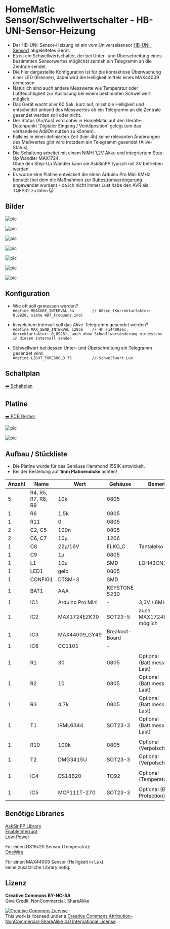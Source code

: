 
# HomeMatic Sensor/Schwellwertschalter - HB-UNI-Sensor-Heizung

- Der HB-UNI-Sensor-Heizung ist ein vom Universalsensor [HB-UNI-Sensor1](https://github.com/TomMajor/SmartHome/tree/master/HB-UNI-Sensor1) abgeleitetes Gerät.
- Es ist ein Schwellwertschalter, der bei Unter- und Überschreitung eines bestimmten Sensorwertes möglichst zeitnah ein Telegramm an die Zentrale sendet.
- Die hier dargestellte Konfiguration ist für die kontaktlose Überwachung einer LED (Brenner), dabei wird die Helligkeit mittels eines MAX44009 gemessen.
- Natürlich sind auch andere Messwerte wie Temperatur oder Luftfeuchtigkeit zur Auslösung bei einem bestimmten Schwellwert möglich.
- Das Gerät wacht aller 60 Sek. kurz auf, misst die Helligkeit und entscheidet anhand des Messwertes ob ein Telegramm an die Zentrale gesendet werden soll oder nicht.
- Der Status (An/Aus) wird dabei in HomeMatic auf den Geräte-Datenpunkt 'Digitaler Eingang / Ventilposition' gelegt (um das vorhandene AddOn nutzen zu können).
- Falls es in einer definierten Zeit (hier 4h) keine relevanten Änderungen des Meßwertes gibt wird trotzdem ein Telegramm gesendet (Alive-Status).
- Die Schaltung arbeitet mit einem NiMH 1,2V Akku und integriertem Step-Up Wandler MAX1724.<br>
  Ohne den Step-Up Wandler kann sie AskSinPP typisch mit 3V betrieben werden.
- Es wurde eine Platine entwickelt die einen Arduino Pro Mini 8MHz benutzt (bei dem die Maßnahmen zur [Ruhestromverringerung](https://github.com/TomMajor/SmartHome/tree/master/Info/Ruhestrom) angewendet wurden) - da ich nicht immer Lust habe den AVR als TQFP32 zu löten :smiley_cat:


## Bilder

![pic](Images/HB-UNI-Sensor-Heizung_01.jpg)

![pic](Images/HB-UNI-Sensor-Heizung_02.jpg)

![pic](Images/HB-UNI-Sensor-Heizung_03.jpg)

![pic](Images/HB-UNI-Sensor-Heizung_04.jpg)

![pic](Images/HB-UNI-Sensor-Heizung_05.jpg)

![pic](Images/HB-UNI-Sensor-Heizung_06.jpg)

![pic](Images/1551KTBU.png)


## Konfiguration

- Wie oft soll gemessen werden?<br>
`#define MEASURE_INTERVAL 54        // 60sec (Korrekturfaktor: 0,8928, siehe WDT_Frequenz.ino)`

- In welchem Intervall soll das Alive-Telegramm gesendet werden?<br>
`#define MAX_SEND_INTERVAL 12856    // 4h (14400sec, Korrekturfaktor: 0,8928), auch ohne Schwellwertänderung mindestens in diesem Intervall senden`

- Schwellwert bei dessen Unter- und Überschreitung ein Telegramm gesendet wird.<br>
`#define LIGHT_THRESHOLD 75         // Schwellwert Lux`


## Schaltplan

[:arrow_right: Schaltplan](PCB/Files/HB-UNI-Sensor-Heizung_V2.pdf)


## Platine

[:arrow_right: PCB Gerber](PCB)

![pic](Images/HB-UNI-Sensor-Heizung_PCB.png)

![pic](Images/HB-UNI-Sensor-Heizung_Bestellung.png)


## Aufbau / Stückliste

- Die Platine wurde für das Gehäuse Hammond 1551K entwickelt.
- Bei der Bestellung auf **1mm Platinendicke** achten!

| Anzahl	| Name	    | Wert	            | Gehäuse       | Bemerkungen |
|---|---|---|---|---|
| 5 | R4, R5, R7, R8, R9 | 10k	            | 0805          | |
| 1 | R6	            | 1,5k	            | 0805          | |
| 1 | R11	            | 0	                | 0805          | |
| 2 | C2, C5	        | 100n	            | 0805          | |
| 2 | C6, C7	        | 10µ	            | 1206          | |
| 1 | C8	            | 22µ/16V           | ELKO_C        | Tantalelko Größe C |
| 1 | C9	            | 1µ	            | 0805          | |
| 1 | L1	            | 10u	            | SMD           | LQH43CN100K03L |
| 1 | LED1	            | gelb	            | 0805          | |
| 1 | CONFIG1	        | DTSM-3	        | SMD           | |
| 1 | BAT1	            | AAA	            | KEYSTONE 5230	| |
| 1 | IC1	            | Arduino Pro Mini  | -             | 3,3V / 8MHz Version |
| 1 | IC2	            | MAX1724EZK30	    | SOT23-5       | auch MAX1724EZK33 möglich |
| 1 | IC3	            | MAX44009_GY49	    | Breakout-Board| |
| 1 | IC6	            | CC1101	        | -             | |
|   |                   |                   |               | |
| 1 | R1	            | 30	            | 0805          | Optional (Batt.messung unter Last) |
| 1 | R2	            | 10	            | 0805          | Optional (Batt.messung unter Last) |
| 1 | R3	            | 4,7k	            | 0805          | Optional (Batt.messung unter Last) |
| 1 | T1	            | IRML6344          | SOT23-3       | Optional (Batt.messung unter Last) |
|   |                   |                   |               | |
| 1 | R10	            | 100k	            | 0805          | Optional (Verpolschutz) |
| 1 | T2	            | DMG3415U	        | SOT23-3       | Optional (Verpolschutz) |
|   |                   |                   |               | |
| 1 | IC4	            | DS18B20	        | TO92          | Optional (Temperaturmessung) |
|   |                   |                   |               | |
| 1 | IC5	            | MCP111T-270	    | SOT23-3       | Optional (BI-Protection) |


## Benötige Libraries

[AskSinPP Library](https://github.com/pa-pa/AskSinPP)</br>
[EnableInterrupt](https://github.com/GreyGnome/EnableInterrupt)</br>
[Low-Power](https://github.com/rocketscream/Low-Power)

Für einen DS18x20 Sensor (Temperatur):</br>
[OneWire](https://github.com/PaulStoffregen/OneWire)

Für einen MAX44009 Sensor (Helligkeit in Lux):</br>
keine zusätzliche Library nötig.


## Lizenz

**Creative Commons BY-NC-SA**<br>
Give Credit, NonCommercial, ShareAlike

<a rel="license" href="http://creativecommons.org/licenses/by-nc-sa/4.0/"><img alt="Creative Commons License" style="border-width:0" src="https://i.creativecommons.org/l/by-nc-sa/4.0/88x31.png" /></a><br />This work is licensed under a <a rel="license" href="http://creativecommons.org/licenses/by-nc-sa/4.0/">Creative Commons Attribution-NonCommercial-ShareAlike 4.0 International License</a>.

